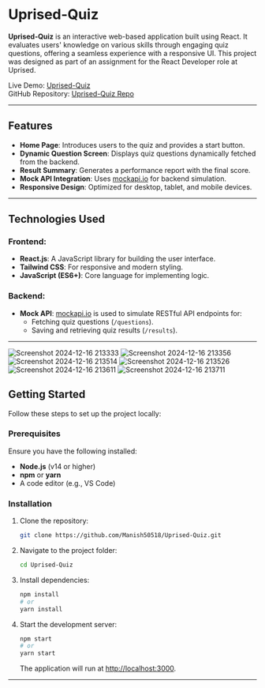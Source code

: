 # Uprised-Quiz

**Uprised-Quiz** is an interactive web-based application built using React. It evaluates users' knowledge on various skills through engaging quiz questions, offering a seamless experience with a responsive UI. This project was designed as part of an assignment for the React Developer role at Uprised.

Live Demo: [Uprised-Quiz](https://uprised-quiz.vercel.app/)  
GitHub Repository: [Uprised-Quiz Repo](https://github.com/Manish50518/Uprised-Quiz)

---

## Features

- **Home Page**: Introduces users to the quiz and provides a start button.
- **Dynamic Question Screen**: Displays quiz questions dynamically fetched from the backend.
- **Result Summary**: Generates a performance report with the final score.
- **Mock API Integration**: Uses [mockapi.io](https://mockapi.io/) for backend simulation.
- **Responsive Design**: Optimized for desktop, tablet, and mobile devices.

---

## Technologies Used

### Frontend:
- **React.js**: A JavaScript library for building the user interface.
- **Tailwind CSS**: For responsive and modern styling.
- **JavaScript (ES6+)**: Core language for implementing logic.

### Backend:
- **Mock API**: [mockapi.io](https://mockapi.io) is used to simulate RESTful API endpoints for:
  - Fetching quiz questions (`/questions`).
  - Saving and retrieving quiz results (`/results`).

---

![Screenshot 2024-12-16 213333](https://github.com/user-attachments/assets/3b94ef4f-90c9-4449-aeb6-d3e8a232f0e5)
![Screenshot 2024-12-16 213356](https://github.com/user-attachments/assets/16b31376-4ffd-4b0b-b37a-41d21b4e012e)
![Screenshot 2024-12-16 213514](https://github.com/user-attachments/assets/99b5b1d4-1d54-4098-9f67-b785cd0d97ce)
![Screenshot 2024-12-16 213526](https://github.com/user-attachments/assets/b2b54761-67fa-4d09-ad9b-1ee12b321d3e)
![Screenshot 2024-12-16 213611](https://github.com/user-attachments/assets/1d03219e-debb-422f-a3f8-30f1f2b27f81)
![Screenshot 2024-12-16 213711](https://github.com/user-attachments/assets/c76d3945-832d-4691-8efd-d0a7ea6b6889)

## Getting Started

Follow these steps to set up the project locally:

### Prerequisites
Ensure you have the following installed:
- **Node.js** (v14 or higher)
- **npm** or **yarn**
- A code editor (e.g., VS Code)

### Installation
1. Clone the repository:
   ```bash
   git clone https://github.com/Manish50518/Uprised-Quiz.git
   ```

2. Navigate to the project folder:
   ```bash
   cd Uprised-Quiz
   ```

3. Install dependencies:
   ```bash
   npm install
   # or
   yarn install
   ```

4. Start the development server:
   ```bash
   npm start
   # or
   yarn start
   ```

   The application will run at [http://localhost:3000](http://localhost:3000).

---
